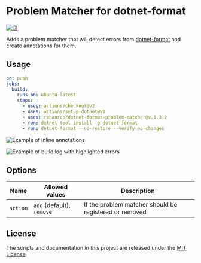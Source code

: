 # Problem Matcher for dotnet-format

[![CI](https://github.com/xt0rted/dotnet-format-problem-matcher/actions/workflows/ci.yml/badge.svg)](https://github.com/xt0rted/dotnet-format-problem-matcher/actions/workflows/ci.yml)

Adds a problem matcher that will detect errors from [dotnet-format](https://github.com/dotnet/format) and create annotations for them.

## Usage

```yml
on: push
jobs:
  build:
    runs-on: ubuntu-latest
    steps:
      - uses: actions/checkout@v2
      - uses: actions/setup-dotnet@v1
      - uses: renanrcp/dotnet-format-problem-matcher@v.1.3.2
      - run: dotnet tool install -g dotnet-format
      - run: dotnet-format --no-restore --verify-no-changes
```

![Example of inline annotations](docs/annotations.png)

![Example of build log with highlighted errors](docs/build-log.png)

## Options

Name | Allowed values | Description
-- | -- | --
`action` | `add` (default), `remove` | If the problem matcher should be registered or removed

## License

The scripts and documentation in this project are released under the [MIT License](LICENSE)
